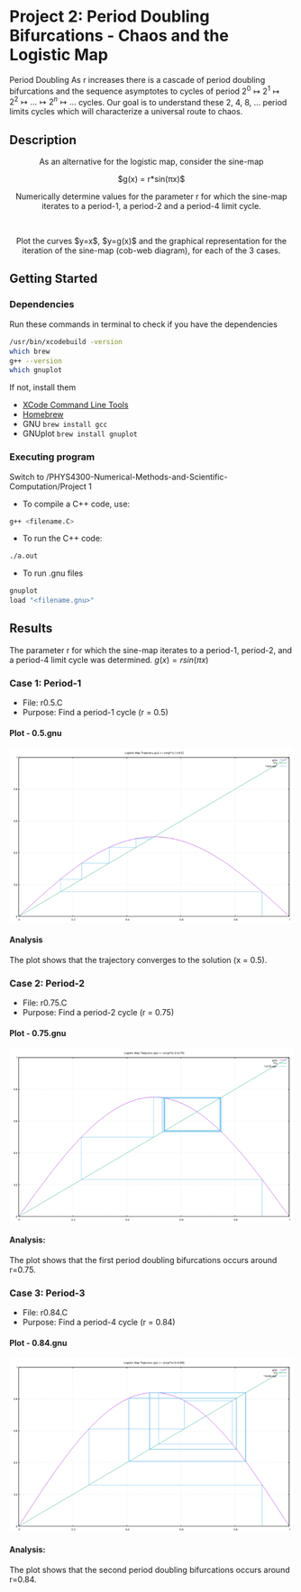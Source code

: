 # Project 2: Period Doubling Bifurcations - Chaos and the Logistic Map

Period Doubling
As r increases there is a cascade of period doubling bifurcations and the sequence asymptotes to cycles of period $2^0↦2^1↦2^2↦…↦2^n↦…$ cycles.   Our goal is to understand these 2, 4, 8, ... period limits cycles which will characterize a universal route to chaos.

## Description

<p align="center">
    As an alternative for the logistic map, consider the sine-map
</p>

<p align="center">
    $g(x) = r*sin(πx)$
</p>

<p align="center">
Numerically determine values for the parameter r for which the sine-map iterates to a period-1, a period-2 and a period-4 limit cycle.</p><br>
<p align="center">
Plot the curves $y=x$, $y=g(x)$ and the graphical representation for the iteration of the sine-map (cob-web diagram), for each of the 3 cases.
</p>

## Getting Started

### Dependencies
Run these commands in terminal to check if you have the dependencies 
```sh
/usr/bin/xcodebuild -version 
which brew
g++ --version
which gnuplot
```
If not, install them
* [XCode Command Line Tools](https://apps.apple.com/us/app/xcode/id497799835?mt=12)
* [Homebrew](https://brew.sh/index.html)
* GNU ```brew install gcc```
* GNUplot ```brew install gnuplot```

### Executing program
Switch to /PHYS4300-Numerical-Methods-and-Scientific-Computation/Project 1

* To compile a C++ code, use:
```sh
g++ <filename.C>
```
* To run the C++ code:
```sh
./a.out
```
* To run .gnu files
```sh
gnuplot
load "<filename.gnu>"
```

## Results
The parameter r for which the sine-map iterates to a period-1, period-2, and a period-4 limit cycle was determined.
$g(x)=rsin(πx)$

### Case 1: Period-1 
- File: r0.5.C
- Purpose: Find a period-1 cycle (r = 0.5)
#### Plot - 0.5.gnu
![r=0.5 plot](r0.5/r0.5.png?raw=true "Title")
#### Analysis
The plot shows that the trajectory converges to the solution (x = 0.5).

### Case 2: Period-2
- File: r0.75.C
- Purpose: Find a period-2 cycle (r = 0.75)
#### Plot - 0.75.gnu
![r=0.75 plot](r0.75/r0.75.png?raw=true "Title")
#### Analysis: 
The plot shows that the first period doubling bifurcations occurs around r=0.75.

### Case 3: Period-3
- File: r0.84.C
- Purpose: Find a period-4 cycle (r = 0.84)
#### Plot - 0.84.gnu
![r=0.84 plot](r0.84/r0.84.png?raw=true "Title")
#### Analysis: 
The plot shows that the second period doubling bifurcations occurs around r=0.84.
